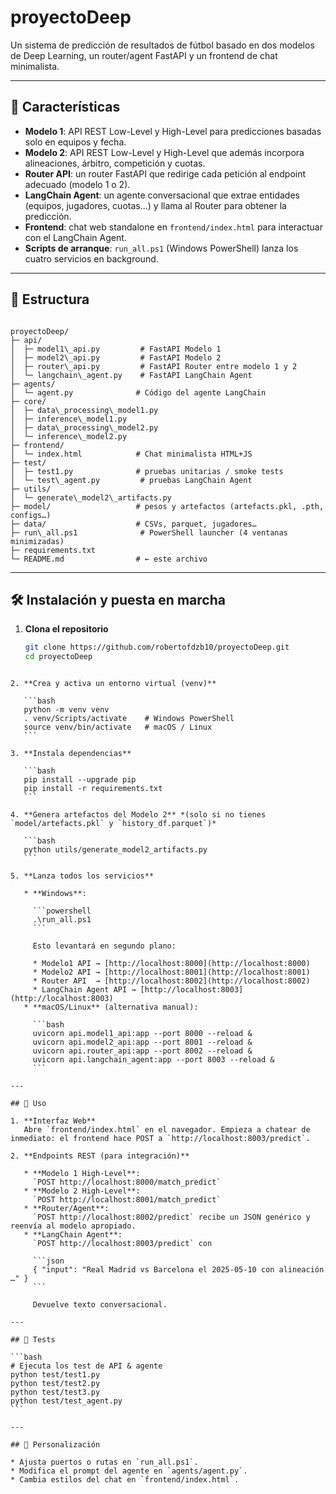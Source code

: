 # proyectoDeep

Un sistema de predicción de resultados de fútbol basado en dos modelos de Deep Learning, un router/agent FastAPI y un frontend de chat minimalista.

---

## 🚀 Características

- **Modelo 1**: API REST Low-Level y High-Level para predicciones basadas solo en equipos y fecha.  
- **Modelo 2**: API REST Low-Level y High-Level que además incorpora alineaciones, árbitro, competición y cuotas.  
- **Router API**: un router FastAPI que redirige cada petición al endpoint adecuado (modelo 1 o 2).  
- **LangChain Agent**: un agente conversacional que extrae entidades (equipos, jugadores, cuotas…) y llama al Router para obtener la predicción.  
- **Frontend**: chat web standalone en `frontend/index.html` para interactuar con el LangChain Agent.  
- **Scripts de arranque**: `run_all.ps1` (Windows PowerShell) lanza los cuatro servicios en background.

---

## 📁 Estructura

```

proyectoDeep/
├─ api/
│  ├─ model1\_api.py         # FastAPI Modelo 1
│  ├─ model2\_api.py         # FastAPI Modelo 2
│  ├─ router\_api.py         # FastAPI Router entre modelo 1 y 2
│  └─ langchain\_agent.py    # FastAPI LangChain Agent
├─ agents/
│  └─ agent.py              # Código del agente LangChain
├─ core/
│  ├─ data\_processing\_model1.py
│  ├─ inference\_model1.py
│  ├─ data\_processing\_model2.py
│  └─ inference\_model2.py
├─ frontend/
│  └─ index.html            # Chat minimalista HTML+JS
├─ test/
│  ├─ test1.py              # pruebas unitarias / smoke tests
│  └─ test\_agent.py         # pruebas LangChain Agent
├─ utils/
│  └─ generate\_model2\_artifacts.py
├─ model/                   # pesos y artefactos (artefacts.pkl, .pth, configs…)
├─ data/                    # CSVs, parquet, jugadores…
├─ run\_all.ps1              # PowerShell launcher (4 ventanas minimizadas)
├─ requirements.txt
└─ README.md                # ← este archivo

````

---

## 🛠️ Instalación y puesta en marcha

1. **Clona el repositorio**  
   ```bash
   git clone https://github.com/robertofdzb10/proyectoDeep.git
   cd proyectoDeep
````

2. **Crea y activa un entorno virtual (venv)**

   ```bash
   python -m venv venv
   . venv/Scripts/activate    # Windows PowerShell
   source venv/bin/activate   # macOS / Linux
   ```

3. **Instala dependencias**

   ```bash
   pip install --upgrade pip
   pip install -r requirements.txt
   ```

4. **Genera artefactos del Modelo 2** *(solo si no tienes `model/artefacts.pkl` y `history_df.parquet`)*

   ```bash
   python utils/generate_model2_artifacts.py
   ```

5. **Lanza todos los servicios**

   * **Windows**:

     ```powershell
     .\run_all.ps1
     ```

     Esto levantará en segundo plano:

     * Modelo1 API → [http://localhost:8000](http://localhost:8000)
     * Modelo2 API → [http://localhost:8001](http://localhost:8001)
     * Router API  → [http://localhost:8002](http://localhost:8002)
     * LangChain Agent API → [http://localhost:8003](http://localhost:8003)
   * **macOS/Linux** (alternativa manual):

     ```bash
     uvicorn api.model1_api:app --port 8000 --reload &
     uvicorn api.model2_api:app --port 8001 --reload &
     uvicorn api.router_api:app --port 8002 --reload &
     uvicorn api.langchain_agent:app --port 8003 --reload &
     ```

---

## 💬 Uso

1. **Interfaz Web**
   Abre `frontend/index.html` en el navegador. Empieza a chatear de inmediato: el frontend hace POST a `http://localhost:8003/predict`.

2. **Endpoints REST (para integración)**

   * **Modelo 1 High-Level**:
     `POST http://localhost:8000/match_predict`
   * **Modelo 2 High-Level**:
     `POST http://localhost:8001/match_predict`
   * **Router/Agent**:
     `POST http://localhost:8002/predict` recibe un JSON genérico y reenvía al modelo apropiado.
   * **LangChain Agent**:
     `POST http://localhost:8003/predict` con

     ```json
     { "input": "Real Madrid vs Barcelona el 2025-05-10 con alineación …" }
     ```

     Devuelve texto conversacional.

---

## 🧪 Tests

```bash
# Ejecuta los test de API & agente
python test/test1.py
python test/test2.py
python test/test3.py
python test/test_agent.py
```

---

## 🔧 Personalización

* Ajusta puertos o rutas en `run_all.ps1`.
* Modifica el prompt del agente en `agents/agent.py`.
* Cambia estilos del chat en `frontend/index.html`.
